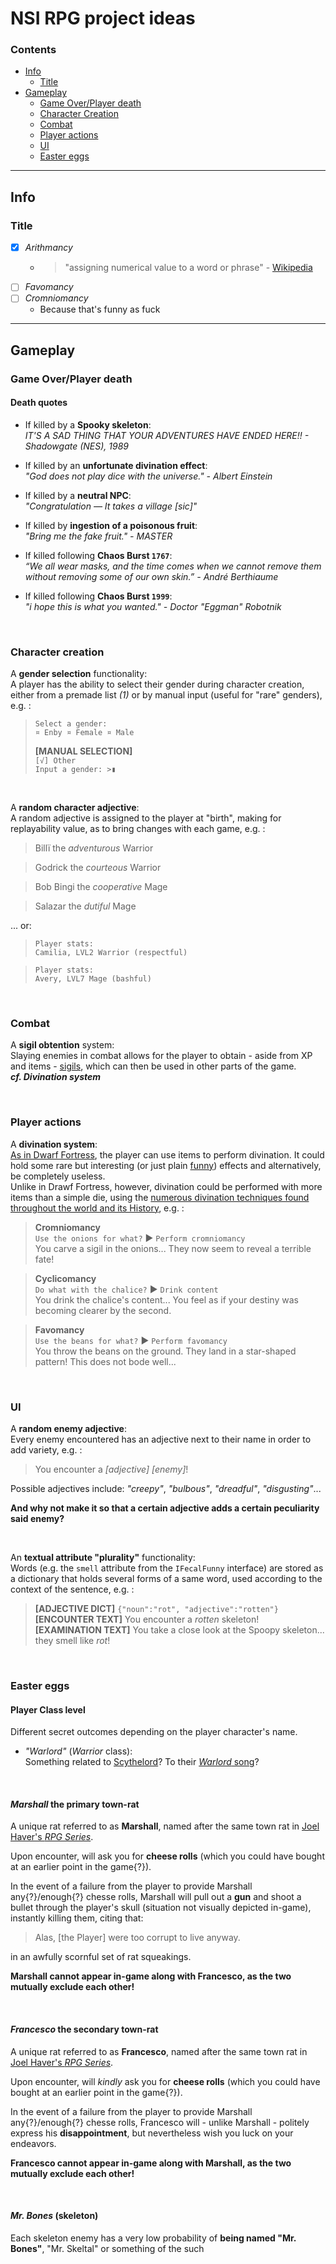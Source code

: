 # NSI RPG project ideas

### Contents
- [Info](#info)
    - [Title](#title)
- [Gameplay](#gameplay)
    - [Game Over/Player death](#game-overplayer-death)
    - [Character Creation](#character-creation)
    - [Combat](#combat)
    - [Player actions](#player-actions)
    - [UI](#ui)
    - [Easter eggs](#easter-eggs)

---

## Info

### Title

- [x] *Arithmancy*
    - > "assigning numerical value to a word or phrase" - [Wikipedia](https://en.wikipedia.org/wiki/Methods_of_divination#A)
- [ ] *Favomancy*
- [ ] *Cromniomancy*
    - Because that's funny as fuck

---

## Gameplay

### Game Over/Player death

#### Death quotes

- If killed by a __Spooky skeleton__:<br>*IT'S A SAD THING THAT YOUR ADVENTURES HAVE ENDED HERE!! - Shadowgate (NES), 1989*

- If killed by an __unfortunate divination effect__:<br>*"God does not play dice with the universe." - Albert Einstein*

- If killed by a __neutral NPC__:<br>*"Congratulation — It takes a village [sic]"*

- If killed by __ingestion of a poisonous fruit__:<br>*"Bring me the fake fruit." - MASTER*

- If killed following __Chaos Burst `1767`__:<br>*“We all wear masks, and the time comes when we cannot remove them without removing some of our own skin.” - André Berthiaume*

- If killed following __Chaos Burst `1999`__:<br>*"i hope this is what you wanted." - Doctor "Eggman" Robotnik*

&nbsp;

### Character creation

A __gender selection__ functionality:<br>
A player has the ability to select their gender during character creation, either from a premade list *(1)* or by manual input (useful for "rare" genders), e.g. :<br>
> `Select a gender:`<br>
> `¤ Enby ¤ Female ¤ Male`<br>
> 
> __[MANUAL SELECTION]__<br>
> `[√] Other`<br>
> `Input a gender: >▮`

&nbsp;

A __random character adjective__:<br>
A random adjective is assigned to the player at "birth", making for replayability value, as to bring changes with each game, e.g. :<br>
> Billï the *adventurous* Warrior

> Godrick the *courteous* Warrior

> Bob Bingi the *cooperative* Mage

> Salazar the *dutiful* Mage

... or:

> `Player stats:`<br>
> `Camilia, LVL2 Warrior (respectful)`

> `Player stats:`<br>
> `Avery, LVL7 Mage (bashful)`

&nbsp;

### Combat

A __sigil obtention__ system:<br>
Slaying enemies in combat allows for the player to obtain - aside from XP and items - [sigils](https://en.wikipedia.org/wiki/Sigil), which can then be used in other parts of the game.<br>
__*cf. Divination system*__

&nbsp;

### Player actions

A **divination system**:<br>
[As in Dwarf Fortress](https://dwarffortresswiki.org/index.php/DF2014:Die#Adventurer_Mode), the player can use items to perform divination. It could hold some rare but interesting (or just plain [funny](/__prep/docs/assets/NLRMEv2.pdf)) effects and alternatively, be completely useless.<br>
Unlike in Drawf Fortress, however, divination could be performed with more items than a simple die, using the [numerous divination techniques found throughout the world and its History](https://en.wikipedia.org/wiki/Methods_of_divination), e.g. :<br>
> __Cromniomancy__<br>
> `Use the onions for what?` ▶ `Perform cromniomancy`<br>
> You carve a sigil in the onions... They now seem to reveal a terrible fate!

> __Cyclicomancy__<br>
> `Do what with the chalice?` ▶ `Drink content`<br>
> You drink the chalice's content... You feel as if your destiny was becoming clearer by the second.

> __Favomancy__<br>
> `Use the beans for what?` ▶ `Perform favomancy`<br>
> You throw the beans on the ground. They land in a star-shaped pattern! This does not bode well...

&nbsp;

### UI

A __random enemy adjective__:<br>
Every enemy encountered has an adjective next to their name in order to add variety, e.g. :<br>
> You encounter a *[adjective]* *[enemy]*!

Possible adjectives include: *"creepy"*, *"bulbous"*, *"dreadful"*, *"disgusting"*...

__And why not make it so that a certain adjective adds a certain peculiarity said enemy?__

&nbsp;

An __textual attribute "plurality"__ functionality:<br>
Words (e.g. the `smell` attribute from the `IFecalFunny` interface) are stored as a dictionary that holds several forms of a same word, used according to the context of the sentence, e.g. :<br>
> __[ADJECTIVE DICT]__ `{"noun":"rot", "adjective":"rotten"}`<br>
> __[ENCOUNTER TEXT]__ You encounter a *rotten* skeleton!<br>
> __[EXAMINATION TEXT]__ You take a close look at the Spoopy skeleton... they smell like *rot*!

&nbsp;

### Easter eggs

#### Player Class level

Different secret outcomes depending on the player character's name.

- *"Warlord"* (*Warrior* class):<br>Something related to [Scythelord](https://scythelord.band/)? To their [*Warlord* song](https://scythelordofficial.bandcamp.com/track/the-flail-of-god-warlord)?

&nbsp;

#### *Marshall* the primary town-rat

A unique rat referred to as __Marshall__, named after the same town rat in [Joel Haver's *RPG Series*](https://www.youtube.com/playlist?list=PLKtIcOP0WvJB29YkQlSKhxwsab4JlysSj).

Upon encounter, will ask you for __cheese rolls__ (which you could have bought at an earlier point in the game{?}).

In the event of a failure from the player to provide Marshall any{?}/enough{?} chesse rolls, Marshall will pull out a __gun__ and shoot a bullet through the player's skull (situation not visually depicted in-game), instantly killing them, citing that:

> Alas, [the Player] were too corrupt to live anyway.

in an awfully scornful set of rat squeakings.

__Marshall cannot appear in-game along with Francesco, as the two mutually exclude each other!__

&nbsp;

#### *Francesco* the secondary town-rat

A unique rat referred to as __Francesco__, named after the same town rat in [Joel Haver's *RPG Series*](https://www.youtube.com/playlist?list=PLKtIcOP0WvJB29YkQlSKhxwsab4JlysSj).

Upon encounter, will *kindly* ask you for __cheese rolls__ (which you could have bought at an earlier point in the game{?}).

In the event of a failure from the player to provide Marshall any{?}/enough{?} chesse rolls, Francesco will - unlike Marshall - politely express his __disappointment__, but nevertheless wish you luck on your endeavors.

__Francesco cannot appear in-game along with Marshall, as the two mutually exclude each other!__

<!-- WHYNOT: add Jerma985's Rats??? - that's a lotta rats :O -->

&nbsp;

#### *Mr. Bones* (skeleton)

Each skeleton enemy has a very low probability of __being named "Mr. Bones"__, "Mr. Skeltal" or something of the such